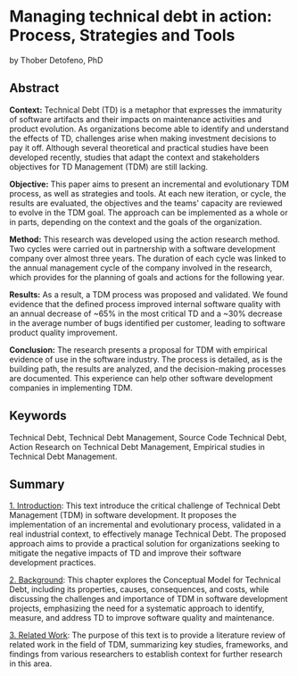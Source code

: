 # Managing technical debt in action: Process, Strategies and Tools
by Thober Detofeno, PhD
## Abstract
<b>Context:</b> Technical Debt (TD) is a metaphor that expresses the immaturity of software artifacts and their impacts on maintenance activities and product evolution. As organizations become able to identify and understand the effects of TD, challenges arise when making investment decisions to pay it off. Although several theoretical and practical studies have been developed recently, studies that adapt the context and stakeholders objectives for TD Management (TDM) are still lacking.

<b>Objective:</b> This paper aims to present an incremental and evolutionary TDM process, as well as strategies and tools. At each new iteration, or cycle, the results are evaluated, the objectives and the teams' capacity are reviewed to evolve in the TDM goal. The approach can be implemented as a whole or in parts, depending on the context and the goals of the organization.

<b>Method:</b> This research was developed using the action research method. Two cycles were carried out in partnership with a software development company over almost three years. The duration of each cycle was linked to the annual management cycle of the company involved in the research, which provides for the planning of goals and actions for the following year.

<b>Results:</b> As a result, a TDM process was proposed and validated. We found evidence that the defined process improved internal software quality with an annual decrease of ~65% in the most critical TD and a ~30% decrease in the average number of bugs identified per customer, leading to software product quality improvement.

<b>Conclusion:</b> The research presents a proposal for TDM with empirical evidence of use in the software industry. The process is detailed, as is the building path, the results are analyzed, and the decision-making processes are documented. This experience can help other software development companies in implementing TDM.

## Keywords 
Technical Debt, Technical Debt Management, Source Code Technical Debt, Action Research on Technical Debt Management, Empirical studies in Technical Debt Management.

## Summary


[1. Introduction](https://github.com/ThoberDetofeno/Managing-Technical-Debt-in-action/blob/main/1.%20Introduction.md): This text introduce the critical challenge of Technical Debt Management (TDM) in software development. It proposes the implementation of an incremental and evolutionary process, validated in a real industrial context, to effectively manage Technical Debt. The proposed approach aims to provide a practical solution for organizations seeking to mitigate the negative impacts of TD and improve their software development practices.

[2. Background](https://github.com/ThoberDetofeno/Managing-Technical-Debt-in-action/blob/main/2.%20Background.md): This chapter explores the Conceptual Model for Technical Debt, including its properties, causes, consequences, and costs, while discussing the challenges and importance of TDM in software development projects, emphasizing the need for a systematic approach to identify, measure, and address TD to improve software quality and maintenance.

[3. Related Work](https://github.com/ThoberDetofeno/Managing-Technical-Debt-in-action/blob/main/3.%20Related%20Work.md): The purpose of this text is to provide a literature review of related work in the field of TDM, summarizing key studies, frameworks, and findings from various researchers to establish context for further research in this area.
